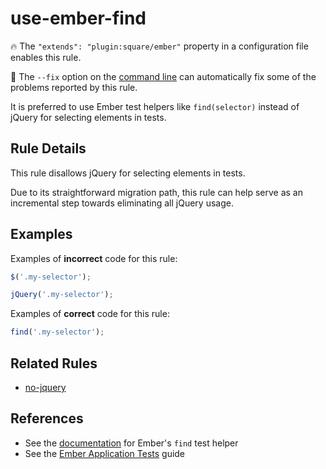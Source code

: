 # use-ember-find

🔥 The `"extends": "plugin:square/ember"` property in a configuration file enables this rule.

🔧 The `--fix` option on the [command line](https://eslint.org/docs/user-guide/command-line-interface#fixing-problems) can automatically fix some of the problems reported by this rule.

It is preferred to use Ember test helpers like `find(selector)` instead of jQuery for selecting elements in tests.

## Rule Details

This rule disallows jQuery for selecting elements in tests.

Due to its straightforward migration path, this rule can help serve as an incremental step towards eliminating all jQuery usage.

## Examples

Examples of **incorrect** code for this rule:

```js
$('.my-selector');
```

```js
jQuery('.my-selector');
```

Examples of **correct** code for this rule:

```js
find('.my-selector');
```

## Related Rules

* [no-jquery](https://github.com/ember-cli/eslint-plugin-ember/blob/master/docs/rules/no-jquery.md)

## References

* See the [documentation](https://github.com/emberjs/ember-test-helpers/blob/master/API.md#find) for Ember's `find` test helper
* See the [Ember Application Tests](https://guides.emberjs.com/release/testing/acceptance/) guide
